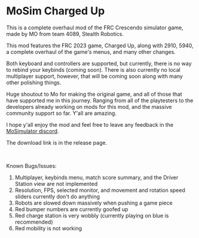 # MoSim Charged Up

This is a complete overhaul mod of the FRC Crescendo simulator game, made by MO from team 4089, Stealth Robotics.

This mod features the FRC 2023 game, Charged Up, along with 2910, 5940, a complete overhaul of the game's menus, and many other changes.

Both keyboard and controllers are supported, but currently, there is no way to rebind your keybinds (coming soon).
There is also currently no local multiplayer support, however, that will be coming soon along with many other polishing things.

Huge shoutout to Mo for making the original game, and all of those that have supported me in this journey. Ranging from all of the playtesters to the developers already working on mods for this mod, and the massive community support so far. Y'all are amazing.

I hope y'all enjoy the mod and feel free to leave any feedback in the [MoSimulator discord](https://discord.gg/JcrwE45u).

The download link is in the release page.

<br />

Known Bugs/Issues:
1. Multiplayer, keybinds menu, match score summary, and the Driver Station view are not implemented
2. Resolution, FPS, selected monitor, and movement and rotation speed sliders currently don't do anything
3. Robots are slowed down massively when pushing a game piece
4. Red bumper numbers are currently goofed up
5. Red charge station is very wobbly (currently playing on blue is recommended)
6. Red mobility is not working
